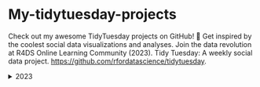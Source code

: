 # My-tidytuesday-projects
Check out my awesome TidyTuesday projects on GitHub! 🌟 Get inspired by the coolest social data visualizations and analyses. Join the data revolution at R4DS Online Learning Community (2023). Tidy Tuesday: A weekly social data project. https://github.com/rfordatascience/tidytuesday.

<details>
  <summary>2023</summary>

<details>
  <summary>Week 28 | Global Surface Temperatures</summary>  

![TidyTuesday2023Week28](https://github.com/ZoiDiama/My-tidytuesday-projects/assets/139105670/5806ddc8-3a22-4ff3-9ab6-284a32dc7c5e)
</details>


<details>
  <summary>Week29 | GPT detectors</summary>
  
![TT_2023Week29](https://github.com/ZoiDiama/My-tidytuesday-projects/assets/139105670/8df46a9f-a944-4110-af1e-10c019264a07)
</details>

<details>
  <summary>Week 30 | Scurvy</summary>
  h
</details>

<details>
  <summary>Week 31 | US States</summary>
  h
</details>

<details>
  <summary>Week 32 | Hot Ones Episodes</summary>
  
h
</details>
</details>
